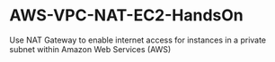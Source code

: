 # AWS-VPC-NAT-EC2-HandsOn
Use NAT Gateway to enable internet access for instances in a private subnet within Amazon Web Services (AWS)
